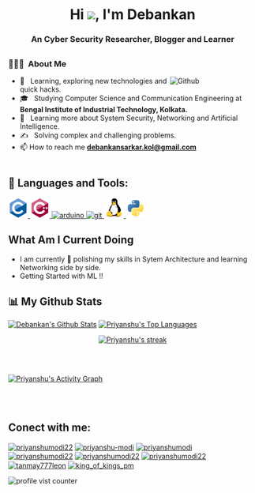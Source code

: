 
<h1 align="center">Hi <img src="https://raw.githubusercontent.com/MartinHeinz/MartinHeinz/master/wave.gif" width="30px">, I'm Debankan</h1>
<h3 align="center">An Cyber Security Researcher, Blogger and  Learner</h3>

## <h3> 👨🏻‍💻 &nbsp;About Me </h3>

<img width="35%" align="right" alt="Github" src="https://user-images.githubusercontent.com/48678280/88862734-4903af80-d201-11ea-968b-9c939d88a37c.gif" />

- 🤔 &nbsp; Learning, exploring new technologies and quick hacks.
- 🎓 &nbsp; Studying Computer Science and Communication Engineering at **Bengal       Institute of Industrial Technology, Kolkata.**
- 🌱 &nbsp; Learning more about System Security, Networking and Artificial       Intelligence.
- ✍️ &nbsp; Solving complex and challenging problems.
- 📫 How to reach me **debankansarkar.kol@gmail.com**
<br/><br/>

## 🚀 Languages and Tools:

<p align="left"> 
<a href="https://www.w3schools.in/c-tutorial/" target="_blank"> <img src="https://raw.githubusercontent.com/devicons/devicon/master/icons/c/c-original.svg" alt="C" width="40" height="40"/> </a>
<a href="https://www.w3schools.com/cpp/" target="_blank"> <img src="https://raw.githubusercontent.com/devicons/devicon/master/icons/cplusplus/cplusplus-original.svg" alt="cplusplus" width="40" height="40"/> </a> 
<a href="https://www.arduino.cc/" target="_blank"> <img src="https://cdn.worldvectorlogo.com/logos/arduino-1.svg" alt="arduino" width="40" height="40"/> </a> 
<a href="https://git-scm.com/" target="_blank"> <img src="https://www.vectorlogo.zone/logos/git-scm/git-scm-icon.svg" alt="git" width="40" height="40"/> </a> 
<a href="https://www.linux.org/" target="_blank"> <img src="https://raw.githubusercontent.com/devicons/devicon/master/icons/linux/linux-original.svg" alt="linux" width="40" height="40"/> </a>
<a href="https://www.python.org" target="_blank"> <img src="https://raw.githubusercontent.com/devicons/devicon/master/icons/python/python-original.svg" alt="python" width="40" height="40"/> </a>

<br/>

## What Am I Current Doing
 * I am currently 🔭 polishing my skills in Sytem Architecture and learning Networking side by side.
 * Getting Started with ML !!


## 📊 My Github Stats
<p>
    <a href="https://github.com/DebankanSarkar12/github-readme-stats"><img alt="Debankan's Github Stats" src="https://github-readme-stats.vercel.app/api?username=DebankanSarkar12&show_icons=true&count_private=true&theme=react&hide_border=true&bg_color=0D1117" /></a>
  <a href="https://github.com/priyanshumodi22/github-readme-stats"><img alt="Priyanshu's Top Languages" src="https://github-readme-stats.vercel.app/api/top-langs/?username=priyanshumodi22&langs_count=8&count_private=true&layout=compact&theme=react&hide_border=true&bg_color=0D1117" /></a>
  <br/>
  <p align="center">
    <a href="https://github.com/riyanshumodi22/github-readme-streak-stats">
        <img title="🔥 Get streak stats for your profile at git.io/streak-stats" alt="Priyanshu's streak" src="https://github-readme-streak-stats.herokuapp.com/?user=SubhamRaoniar28&theme=black-ice&hide_border=true&stroke=0000&background=060A0CD0"/>
    </a>
</p>
</p>
<br/>
<br/>

<a href="https://github.com/priyanshumodi22/github-readme-activity-graph"><img alt="Priyanshu's Activity Graph" src="https://activity-graph.herokuapp.com/graph?username=priyanshumodi22&bg_color=0D1117&color=5BCDEC&line=5BCDEC&point=FFFFFF&hide_border=true" /></a>

<br/>
<br/>

## Conect with me: 
<p align="left">
<a href="https://codepen.io/priyanshumodi22" target="blank"><img align="center" src="https://raw.githubusercontent.com/rahuldkjain/github-profile-readme-generator/master/src/images/icons/Social/codepen.svg" alt="priyanshumodi22" height="30" width="40" /></a>
<a href="https://www.linkedin.com/in/priyanshu-modi/" target="blank"><img align="center" src="https://raw.githubusercontent.com/rahuldkjain/github-profile-readme-generator/master/src/images/icons/Social/linked-in-alt.svg" alt="priyanshu-modi" height="30" width="40" /></a>
<a href="https://www.codechef.com/users/priyanshumodi" target="blank"><img align="center" src="https://cdn.jsdelivr.net/npm/simple-icons@3.1.0/icons/codechef.svg" alt="priyanshumodi" height="30" width="40" /></a>
<a href="https://www.hackerrank.com/priyanshumodi22" target="blank"><img align="center" src="https://raw.githubusercontent.com/rahuldkjain/github-profile-readme-generator/master/src/images/icons/Social/hackerrank.svg" alt="priyanshumodi22" height="30" width="40" /></a>
<a href="https://codeforces.com/profile/priyanshumodi22" target="blank"><img align="center" src="https://cdn.jsdelivr.net/npm/simple-icons@3.0.1/icons/codeforces.svg" alt="priyanshumodi22" height="30" width="40" /></a>
<a href="https://leetcode.com/priyanshumodi22/" target="blank"><img align="center" src="https://raw.githubusercontent.com/rahuldkjain/github-profile-readme-generator/master/src/images/icons/Social/leet-code.svg" alt="priyanshumodi22" height="30" width="40" /></a>
<a href="https://auth.geeksforgeeks.org/user/priyanshumodi2001" target="blank"><img align="center" src="https://raw.githubusercontent.com/rahuldkjain/github-profile-readme-generator/master/src/images/icons/Social/geeks-for-geeks.svg" alt="tanmay777leon" height="30" width="40" /></a>
<a href = "https://www.instagram.com/king_of_kings_pm/"><img align="center" src="https://raw.githubusercontent.com/rahuldkjain/github-profile-readme-generator/master/src/images/icons/Social/instagram.svg" alt="king_of_kings_pm" height="30" width="40" /></a>
</p>
<p align="left"> <img src="https://komarev.com/ghpvc/?username=priyanshumodi22" alt="profile vist counter" /> </p>  
<a href="https://github.com/priyanshumodi22">

